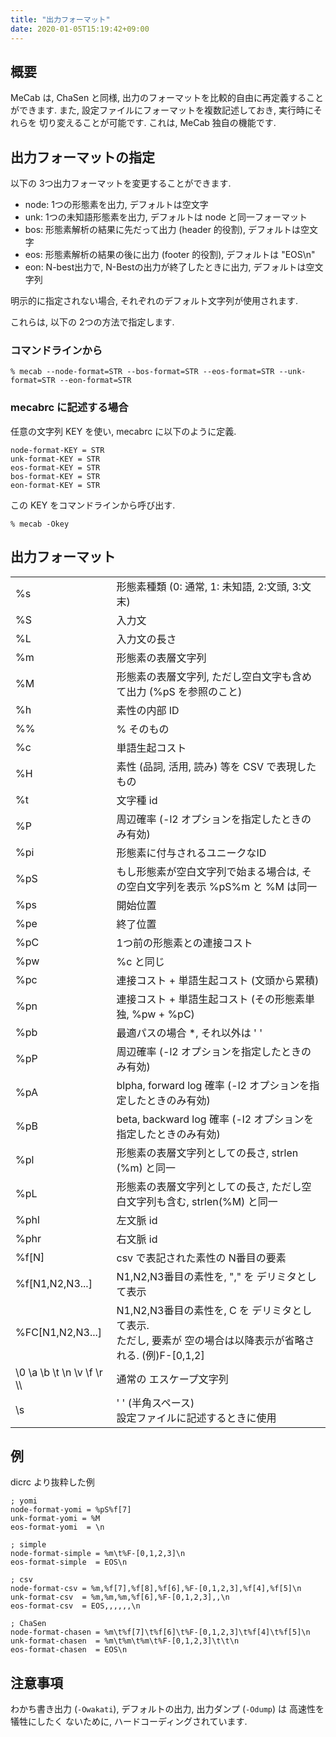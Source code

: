 ```yaml
---
title: "出力フォーマット"
date: 2020-01-05T15:19:42+09:00
---
```


## 概要
MeCab は, ChaSen と同様,
出力のフォーマットを比較的自由に再定義することができます.
また, 設定ファイルにフォーマットを複数記述しておき,
実行時にそれらを 切り変えることが可能です.
これは, MeCab 独自の機能です.

## 出力フォーマットの指定

以下の
3つ出力フォーマットを変更することができます.

- node: 1つの形態素を出力, デフォルトは空文字
- unk:  1つの未知語形態素を出力, デフォルトは node と同一フォーマット
- bos: 形態素解析の結果に先だって出力 (header 的役割), デフォルトは空文字
- eos: 形態素解析の結果の後に出力 (footer 的役割), デフォルトは "EOS\n"
- eon: N-best出力で, N-Bestの出力が終了したときに出力, デフォルトは空文字列

明示的に指定されない場合,
それぞれのデフォルト文字列が使用されます.

これらは, 以下の 2つの方法で指定します.

### コマンドラインから

```
% mecab --node-format=STR --bos-format=STR --eos-format=STR --unk-format=STR --eon-format=STR
```


### mecabrc に記述する場合

任意の文字列 KEY を使い, mecabrc
に以下のように定義.

```
node-format-KEY = STR
unk-format-KEY = STR
eos-format-KEY = STR
bos-format-KEY = STR
eon-format-KEY = STR
```

この KEY をコマンドラインから呼び出す.

```
% mecab -Okey 
```

## 出力フォーマット

<table>
<tr class="odd">
<td>%s</td>
<td>形態素種類 (0: 通常, 1: 未知語, 2:文頭, 3:文末)
</td>
</tr>

<tr class="even">
<td>%S</td>
<td>入力文</td>
</tr>

<tr class="odd">
<td>%L</td>
<td>入力文の長さ</td>
</tr>

<tr class="even">
<td>%m</td>
<td>形態素の表層文字列</td>
</tr>

<tr class="odd">
<td>%M</td>
<td>形態素の表層文字列, ただし空白文字も含めて出力 (%pS を参照のこと)</td>
</tr>

<tr class="even">
<td>%h</td>
<td>素性の内部 ID</td>
</tr>

<tr class="odd">
<td>%%</td>
<td>% そのもの</td>
</tr>

<tr class="even">
<td>%c</td>
<td>単語生起コスト</td>
</tr>

<tr class="odd">
<td>%H</td>
<td>素性 (品詞, 活用, 読み) 等を CSV
で表現したもの</td>
</tr>

<tr class="even">
<td>%t</td>
<td>文字種 id </td>
</tr>

<tr class="odd">
<td>%P</td>
<td>周辺確率 (-l2 オプションを指定したときのみ有効)</td>
</tr>

<tr class="even">
<td>%pi</td>
<td>形態素に付与されるユニークなID</td>
</tr>

<tr class="odd">
<td>%pS</td>
<td>もし形態素が空白文字列で始まる場合は, その空白文字列を表示 %pS%m と %M は同一</td>
</tr>

<tr class="even">
<td>%ps</td>
<td>開始位置</td>
</tr>

<tr class="odd">
<td>%pe</td>
<td>終了位置</td>
</tr>

<tr class="even">
<td>%pC</td>
<td>1つ前の形態素との連接コスト</td>
</tr>

<tr class="odd">
<td>%pw</td>
<td>%c と同じ</td>
</tr>

<tr class="even">
<td>%pc</td>
<td>連接コスト + 単語生起コスト (文頭から累積)</td>
</tr>

<tr class="odd">
<td>%pn</td>
<td>連接コスト + 単語生起コスト (その形態素単独, %pw + %pC)</td>
</tr>

<tr class="even">
<td>%pb</td>
<td>最適パスの場合 *, それ以外は ' '</td>
</tr>

<tr class="odd">
<td>%pP</td>
<td>周辺確率 (-l2 オプションを指定したときのみ有効)</td>
</tr>

<tr class="even">
<td>%pA</td>
<td>blpha, forward log 確率 (-l2 オプションを指定したときのみ有効)</td>
</tr>

<tr class="odd">
<td>%pB</td>
<td>beta, backward log 確率 (-l2 オプションを指定したときのみ有効)</td>
</tr>

<tr class="even">
<td>%pl</td>
<td>形態素の表層文字列としての長さ, strlen (%m) と同一</td>
</tr>

<tr class="odd">
<td>%pL</td>
<td>形態素の表層文字列としての長さ, ただし空白文字列も含む, strlen(%M) と同一</td>
</tr>

<tr class="even">
<td>%phl</td>
<td>左文脈 id</td>
</tr>

<tr class="odd">
<td>%phr</td>
<td>右文脈 id</td>
</tr>

<tr class="even">
<td>%f[N]</td>
<td>csv で表記された素性の N番目の要素</td>
</tr>

<tr class="odd">
<td>%f[N1,N2,N3...]</td>
<td>N1,N2,N3番目の素性を, "," を
デリミタとして表示</td>
</tr>

<tr class="even">
<td>%FC[N1,N2,N3...]</td>
<td>N1,N2,N3番目の素性を, C を
デリミタとして表示.<br>
ただし, 要素が 空の場合は以降表示が省略される.
(例)F-[0,1,2]</td>
</tr>

<tr class="odd">
<td>\0 \a \b \t \n \v \f \r \\</td>
<td>通常の エスケープ文字列</td>
</tr>

<tr class="even">
<td>\s</td>
<td>' ' (半角スペース)<br>
 設定ファイルに記述するときに使用</td>
</tr>
</table>

## 例

dicrc より抜粋した例 

```
; yomi
node-format-yomi = %pS%f[7]
unk-format-yomi = %M
eos-format-yomi  = \n

; simple
node-format-simple = %m\t%F-[0,1,2,3]\n
eos-format-simple  = EOS\n

; csv
node-format-csv = %m,%f[7],%f[8],%f[6],%F-[0,1,2,3],%f[4],%f[5]\n
unk-format-csv  = %m,%m,%m,%f[6],%F-[0,1,2,3],,\n
eos-format-csv  = EOS,,,,,,\n

; ChaSen
node-format-chasen = %m\t%f[7]\t%f[6]\t%F-[0,1,2,3]\t%f[4]\t%f[5]\n
unk-format-chasen  = %m\t%m\t%m\t%F-[0,1,2,3]\t\t\n
eos-format-chasen  = EOS\n
```

## 注意事項

わかち書き出力 (`-Owakati`), 
デフォルトの出力, 出力ダンプ (`-Odump`) は
高速性を犠牲にしたく ないために, ハードコーディングされています.
